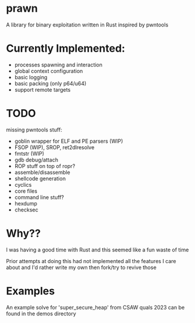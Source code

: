 # prawn

A library for binary exploitation written in Rust inspired by pwntools

# Currently Implemented:

* processes spawning and interaction
* global context configuration
* basic logging
* basic packing (only p64/u64)
* support remote targets

# TODO

missing pwntools stuff:

* goblin wrapper for ELF and PE parsers (WIP)
* FSOP (WIP), SROP, ret2dlresolve
* fmtstr (WIP)
* gdb debug/attach
* ROP stuff on top of ropr?
* assemble/disassemble
* shellcode generation
* cyclics
* core files
* command line stuff?
* hexdump
* checksec

# Why??

I was having a good time with Rust and this seemed like a fun waste of time

Prior attempts at doing this had not implemented all the features I care about and I'd rather write my own then fork/try to revive those

# Examples

An example solve for 'super\_secure\_heap' from CSAW quals 2023 can be found in the demos directory
